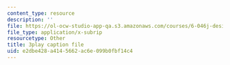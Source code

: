 ```yaml
---
content_type: resource
description: ''
file: https://ol-ocw-studio-app-qa.s3.amazonaws.com/courses/6-046j-design-and-analysis-of-algorithms-spring-2015/e2dbe428a4145662ac6e099b0fbf14c4_2P-yW7LQr08.vtt
file_type: application/x-subrip
resourcetype: Other
title: 3play caption file
uid: e2dbe428-a414-5662-ac6e-099b0fbf14c4
---
```

